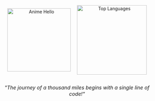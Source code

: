 <div align="center" style="display: flex; flex-wrap: wrap; justify-content: center; align-items: center; gap: 20px;">

  <img src="https://media.giphy.com/media/TF9z8Id4LJru8/giphy.gif" alt="Anime Hello" width="200" style="max-width: 100%; height: auto;">

  <img src="https://github-readme-stats.vercel.app/api/top-langs/?username=chunhanhoa&layout=compact&theme=tokyonight&hide_border=true" alt="Top Languages" width="220" style="max-width: 100%; height: auto;" />

</div>

<br/>

<p align="center">
  <em style="font-size: 16px;">"The journey of a thousand miles begins with a single line of code!"</em>
</p>
